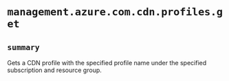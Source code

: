 # `management.azure.com.cdn.profiles.get`

## `summary`
Gets a CDN profile with the specified profile name under the specified subscription and resource group.


